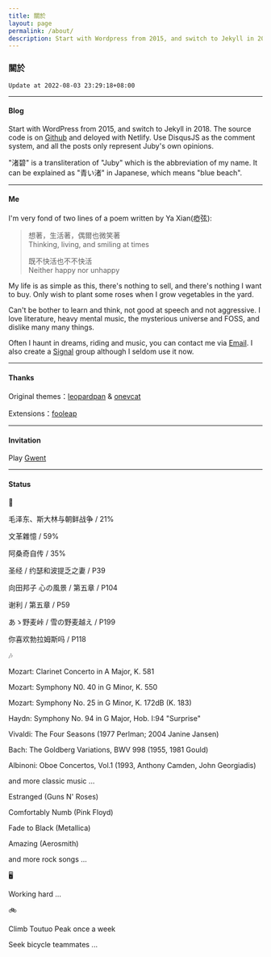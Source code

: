 ```yaml
---
title: 關於
layout: page 
permalink: /about/
description: Start with Wordpress from 2015, and switch to Jekyll in 2018. Source code is on Github and deloyed with Netlify. Use DisqusJS as comment system, and all the posts only represent Juby's own views.
---
```


### 關於

`Update at 2022-08-03 23:29:18+08:00`

------------------

#### Blog

Start with WordPress from 2015, and switch to Jekyll in 2018. The source code is on [Github](https://github.com/jubyshu/nagisaao) and deloyed with Netlify. Use DisqusJS as the comment system, and all the posts only represent Juby's own opinions.

"渚碧" is a transliteration of "Juby" which is the abbreviation of my name. It can be explained as "青い渚" in Japanese, which means "blue beach".

-------------------

#### Me

I'm very fond of two lines of a poem written by Ya Xian(瘂弦):

> 想著，生活著，偶爾也微笑著  
> Thinking, living, and smiling at times
> 
> 既不快活也不不快活  
> Neither happy nor unhappy

My life is as simple as this, there's nothing to sell, and there's nothing I want to buy. Only wish to plant some roses when I grow vegetables in the yard.

Can't be bother to learn and think, not good at speech and not aggressive. I love literature, heavy mental music, the mysterious universe and FOSS, and dislike many many things.

Often I haunt in dreams, riding and music, you can contact me via [Email](mailto:hbt5aggwr@relay.firefox.com). I also create a [Signal](https://bit.ly/3rMIP6f) group although I seldom use it now.

-------------------

#### Thanks

Original themes：[leopardpan](https://github.com/leopardpan/leopardpan.github.io/) & [onevcat](https://github.com/onevcat/vno-jekyll)

Extensions：[fooleap](https://blog.fooleap.org/)

-------------------

#### Invitation
Play [Gwent](https://www.playgwent.com/invite-a-friend/2FLB89WUDE)

-------------------

#### Status

📖

毛泽东、斯大林与朝鲜战争 / 21%

文革雜憶 / 59%

阿桑奇自传 / 35%

圣经 / 约瑟和波提乏之妻 / P39

向田邦子 心の風景 / 第五章 / P104

谢利 / 第五章 / P59

あゝ野麦峠 / 雪の野麦越え / P199

你喜欢勃拉姆斯吗 / P118

🎶

Mozart: Clarinet Concerto in A Major, K. 581

Mozart: Symphony N0. 40 in G Minor, K. 550

Mozart: Symphony No. 25 in G Minor, K. 172dB (K. 183)

Haydn: Symphony No. 94 in G Major, Hob. I:94 "Surprise"

Vivaldi: The Four Seasons (1977 Perlman; 2004 Janine Jansen)

Bach: The Goldberg Variations, BWV 998 (1955, 1981 Gould)

Albinoni: Oboe Concertos, Vol.1 (1993, Anthony Camden, John Georgiadis)

and more classic music ...

Estranged (Guns N' Roses)

Comfortably Numb (Pink Floyd)

Fade to Black (Metallica)

Amazing (Aerosmith)

and more rock songs ...

🖥️

Working hard ...

🚲

Climb Toutuo Peak once a week

Seek bicycle teammates ...
